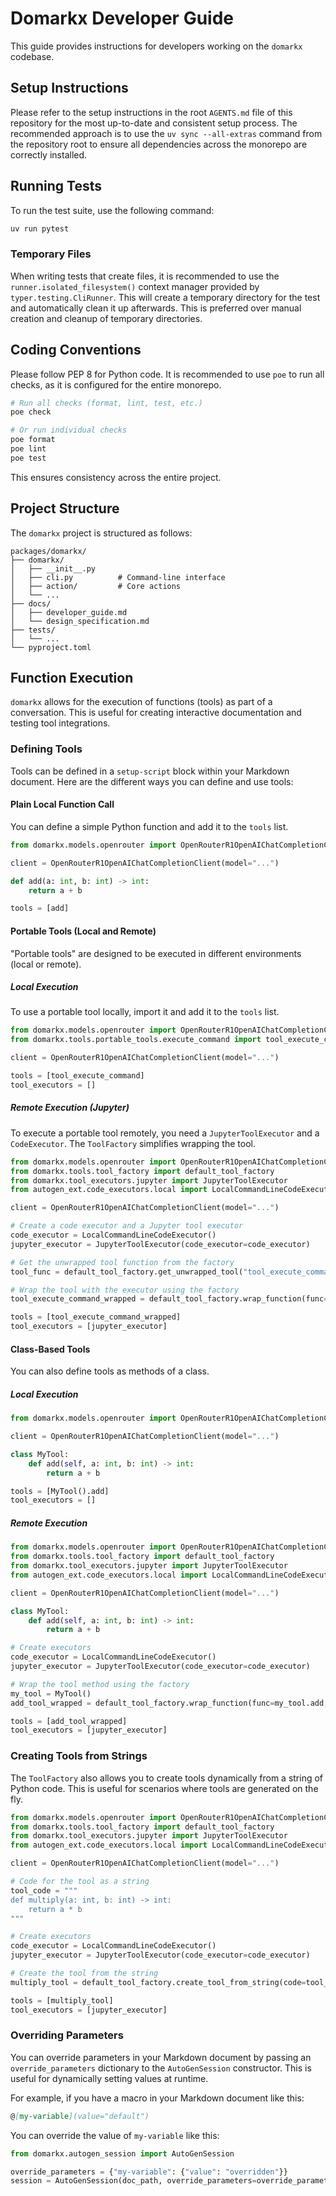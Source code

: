 # Domarkx Developer Guide

This guide provides instructions for developers working on the `domarkx` codebase.

## Setup Instructions

Please refer to the setup instructions in the root `AGENTS.md` file of this repository for the most up-to-date and consistent setup process. The recommended approach is to use the `uv sync --all-extras` command from the repository root to ensure all dependencies across the monorepo are correctly installed.

## Running Tests

To run the test suite, use the following command:

```bash
uv run pytest
```

### Temporary Files

When writing tests that create files, it is recommended to use the `runner.isolated_filesystem()` context manager provided by `typer.testing.CliRunner`. This will create a temporary directory for the test and automatically clean it up afterwards. This is preferred over manual creation and cleanup of temporary directories.

## Coding Conventions

Please follow PEP 8 for Python code. It is recommended to use `poe` to run all checks, as it is configured for the entire monorepo.

```bash
# Run all checks (format, lint, test, etc.)
poe check

# Or run individual checks
poe format
poe lint
poe test
```

This ensures consistency across the entire project.

## Project Structure

The `domarkx` project is structured as follows:

```
packages/domarkx/
├── domarkx/
│   ├── __init__.py
│   ├── cli.py          # Command-line interface
│   ├── action/         # Core actions
│   └── ...
├── docs/
│   ├── developer_guide.md
│   └── design_specification.md
├── tests/
│   └── ...
└── pyproject.toml
```

## Function Execution

`domarkx` allows for the execution of functions (tools) as part of a conversation. This is useful for creating interactive documentation and testing tool integrations.

### Defining Tools

Tools can be defined in a `setup-script` block within your Markdown document. Here are the different ways you can define and use tools:

#### Plain Local Function Call

You can define a simple Python function and add it to the `tools` list.

```python setup-script
from domarkx.models.openrouter import OpenRouterR1OpenAIChatCompletionClient

client = OpenRouterR1OpenAIChatCompletionClient(model="...")

def add(a: int, b: int) -> int:
    return a + b

tools = [add]
```

#### Portable Tools (Local and Remote)

"Portable tools" are designed to be executed in different environments (local or remote).

##### Local Execution

To use a portable tool locally, import it and add it to the `tools` list.

```python setup-script
from domarkx.models.openrouter import OpenRouterR1OpenAIChatCompletionClient
from domarkx.tools.portable_tools.execute_command import tool_execute_command

client = OpenRouterR1OpenAIChatCompletionClient(model="...")

tools = [tool_execute_command]
tool_executors = []
```

##### Remote Execution (Jupyter)

To execute a portable tool remotely, you need a `JupyterToolExecutor` and a `CodeExecutor`. The `ToolFactory` simplifies wrapping the tool.

```python setup-script
from domarkx.models.openrouter import OpenRouterR1OpenAIChatCompletionClient
from domarkx.tools.tool_factory import default_tool_factory
from domarkx.tool_executors.jupyter import JupyterToolExecutor
from autogen_ext.code_executors.local import LocalCommandLineCodeExecutor

client = OpenRouterR1OpenAIChatCompletionClient(model="...")

# Create a code executor and a Jupyter tool executor
code_executor = LocalCommandLineCodeExecutor()
jupyter_executor = JupyterToolExecutor(code_executor=code_executor)

# Get the unwrapped tool function from the factory
tool_func = default_tool_factory.get_unwrapped_tool("tool_execute_command")

# Wrap the tool with the executor using the factory
tool_execute_command_wrapped = default_tool_factory.wrap_function(func=tool_func, executor=jupyter_executor)

tools = [tool_execute_command_wrapped]
tool_executors = [jupyter_executor]
```

#### Class-Based Tools

You can also define tools as methods of a class.

##### Local Execution

```python setup-script
from domarkx.models.openrouter import OpenRouterR1OpenAIChatCompletionClient

client = OpenRouterR1OpenAIChatCompletionClient(model="...")

class MyTool:
    def add(self, a: int, b: int) -> int:
        return a + b

tools = [MyTool().add]
tool_executors = []
```

##### Remote Execution

```python setup-script
from domarkx.models.openrouter import OpenRouterR1OpenAIChatCompletionClient
from domarkx.tools.tool_factory import default_tool_factory
from domarkx.tool_executors.jupyter import JupyterToolExecutor
from autogen_ext.code_executors.local import LocalCommandLineCodeExecutor

client = OpenRouterR1OpenAIChatCompletionClient(model="...")

class MyTool:
    def add(self, a: int, b: int) -> int:
        return a + b

# Create executors
code_executor = LocalCommandLineCodeExecutor()
jupyter_executor = JupyterToolExecutor(code_executor=code_executor)

# Wrap the tool method using the factory
my_tool = MyTool()
add_tool_wrapped = default_tool_factory.wrap_function(func=my_tool.add, executor=jupyter_executor)

tools = [add_tool_wrapped]
tool_executors = [jupyter_executor]
```

### Creating Tools from Strings

The `ToolFactory` also allows you to create tools dynamically from a string of Python code. This is useful for scenarios where tools are generated on the fly.

```python setup-script
from domarkx.models.openrouter import OpenRouterR1OpenAIChatCompletionClient
from domarkx.tools.tool_factory import default_tool_factory
from domarkx.tool_executors.jupyter import JupyterToolExecutor
from autogen_ext.code_executors.local import LocalCommandLineCodeExecutor

client = OpenRouterR1OpenAIChatCompletionClient(model="...")

# Code for the tool as a string
tool_code = """
def multiply(a: int, b: int) -> int:
    return a * b
"""

# Create executors
code_executor = LocalCommandLineCodeExecutor()
jupyter_executor = JupyterToolExecutor(code_executor=code_executor)

# Create the tool from the string
multiply_tool = default_tool_factory.create_tool_from_string(code=tool_code, executor=jupyter_executor)

tools = [multiply_tool]
tool_executors = [jupyter_executor]
```

### Overriding Parameters

You can override parameters in your Markdown document by passing an `override_parameters` dictionary to the `AutoGenSession` constructor. This is useful for dynamically setting values at runtime.

For example, if you have a macro in your Markdown document like this:

```markdown
@[my-variable](value="default")
```

You can override the value of `my-variable` like this:

```python
from domarkx.autogen_session import AutoGenSession

override_parameters = {"my-variable": {"value": "overridden"}}
session = AutoGenSession(doc_path, override_parameters=override_parameters)
```
